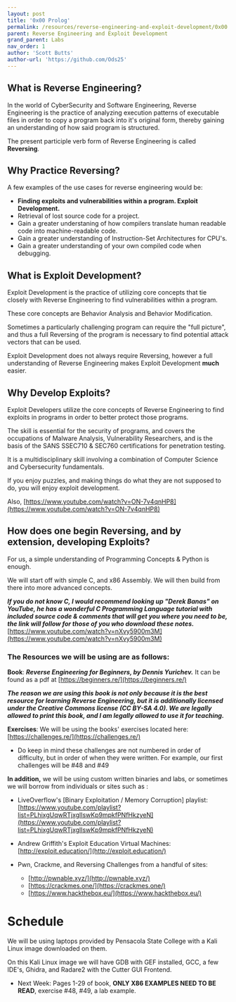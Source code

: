 ```yaml
---
layout: post
title: '0x00 Prolog'
permalink: /resources/reverse-engineering-and-exploit-development/0x00
parent: Reverse Engineering and Exploit Development
grand_parent: Labs
nav_order: 1
author: 'Scott Butts'
author-url: 'https://github.com/Ods25'
---
```


## What is Reverse Engineering?

In the world of CyberSecurity and Software Engineering, Reverse Engineering is the practice of analyzing execution patterns of executable files in order to copy a program back into it's original form, thereby gaining an understanding of how said program is structured. 

The present participle verb form of Reverse Engineering is called **Reversing**.

## Why Practice Reversing?

A few examples of the use cases for reverse engineering would be:
 - **Finding exploits and vulnerabilities within a program. Exploit Development.**
- Retrieval of lost source code for a project.
- Gain a greater understaning of how compilers translate human readable code into machine-readable code.
- Gain a greater understanding of Instruction-Set Architectures for CPU's.
- Gain a greater understanding of your own compiled code when debugging.

## What is Exploit Development?

Exploit Development is the practice of utilizing core concepts that tie closely with Reverse Engineering to find vulnerabilities within a program. 

These core concepts are Behavior Analysis and Behavior Modification. 

Sometimes a particularly challenging program can require the "full picture", and thus a full Reversing of the program is necessary to find potential attack vectors that can be used.

Exploit Development does not always require Reversing, however a full understanding of Reverse Engineering makes Exploit Development **much** easier.

## Why Develop Exploits?

Exploit Developers utilize the core concepts of Reverse Engineering to find exploits in programs in order to better protect those programs. 

The skill is essential for the security of programs, and covers the occupations of Malware Analysis, Vulnerability Researchers, and  is the basis of the SANS SSEC710 & SEC760 certifications for penetration testing.

It is a multidisciplinary skill involving a combination of Computer Science and Cybersecurity fundamentals. 

If you enjoy puzzles, and making things do what they are not supposed to do, you will enjoy exploit development.

Also, [https://www.youtube.com/watch?v=ON-7v4qnHP8](https://www.youtube.com/watch?v=ON-7v4qnHP8)

## How does one begin Reversing, and by extension, developing Exploits?

For us, a simple understanding of Programming Concepts & Python is enough. 

We will start off with simple C, and x86 Assembly. We will then build from there into more advanced concepts.

***If you do not know C, I would recommend looking up "Derek Banas" on YouTube, he has a wonderful C Programming Language tutorial  with included source code & comments that will get you where you need to be, the link will follow for those of you who download these notes.*** 
[https://www.youtube.com/watch?v=nXvy5900m3M](https://www.youtube.com/watch?v=nXvy5900m3M) 

### The Resources we will be using are as follows:

**Book**: ***Reverse Engineering for Beginners, by Dennis Yurichev.***
It can be found as a pdf at [https://beginners.re/](https://beginners.re/)

***The reason we are using this book is not only because it is the best resource for learning Reverse Engineering, but it is additionally licensed under the Creative Commons license (CC BY-SA 4.0). We are legally allowed to print this book, and I am legally allowed to use it for teaching.*** 

**Exercises**: We will be using the books' exercises located here: [https://challenges.re/](https://challenges.re/)

- Do keep in mind these challenges are not numbered in order of difficulty, but in order of when they were written. For example, our first challenges will be #48 and #49

**In addition,** we will be using custom written binaries and labs, or sometimes we will borrow from individuals or sites such as :

- LiveOverflow's  [Binary Exploitation / Memory Corruption] playlist: [https://www.youtube.com/playlist?list=PLhixgUqwRTjxglIswKp9mpkfPNfHkzyeN](https://www.youtube.com/playlist?list=PLhixgUqwRTjxglIswKp9mpkfPNfHkzyeN)

- Andrew Griffith's Exploit Education Virtual Machines: [http://exploit.education/](http://exploit.education/)

- Pwn, Crackme, and Reversing Challenges from a handful of sites:
    - [http://pwnable.xyz/](http://pwnable.xyz/)
    - [https://crackmes.one/](https://crackmes.one/)
    - [https://www.hackthebox.eu/](https://www.hackthebox.eu/)

# Schedule

We will be using laptops provided by Pensacola State College with a Kali Linux image downloaded on them.

On this Kali Linux image we will have GDB with GEF installed, GCC, a few IDE's, Ghidra, and Radare2 with the Cutter GUI Frontend.

- Next Week: Pages 1-29 of book, **ONLY X86 EXAMPLES NEED TO BE READ**, exercise #48, #49, a lab example. 
